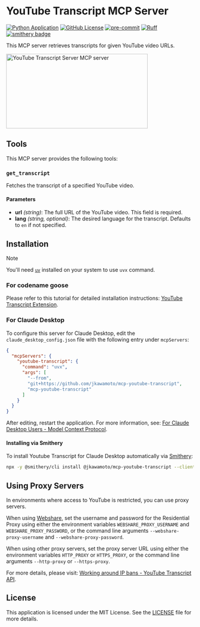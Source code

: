 # YouTube Transcript MCP Server
[![Python Application](https://github.com/jkawamoto/mcp-youtube-transcript/actions/workflows/python-app.yaml/badge.svg)](https://github.com/jkawamoto/mcp-youtube-transcript/actions/workflows/python-app.yaml)
[![GitHub License](https://img.shields.io/github/license/jkawamoto/mcp-youtube-transcript)](https://github.com/jkawamoto/mcp-youtube-transcript/blob/main/LICENSE)
[![pre-commit](https://img.shields.io/badge/pre--commit-enabled-brightgreen?logo=pre-commit)](https://github.com/pre-commit/pre-commit)
[![Ruff](https://img.shields.io/endpoint?url=https://raw.githubusercontent.com/astral-sh/ruff/main/assets/badge/v2.json)](https://github.com/astral-sh/ruff)
[![smithery badge](https://smithery.ai/badge/@jkawamoto/mcp-youtube-transcript)](https://smithery.ai/server/@jkawamoto/mcp-youtube-transcript)

This MCP server retrieves transcripts for given YouTube video URLs.

<a href="https://glama.ai/mcp/servers/of3kwtmlqp"><img width="380" height="200" src="https://glama.ai/mcp/servers/of3kwtmlqp/badge" alt="YouTube Transcript Server MCP server" /></a>

## Tools
This MCP server provides the following tools:

### `get_transcript`
Fetches the transcript of a specified YouTube video.

#### Parameters
- **url** *(string)*: The full URL of the YouTube video. This field is required.
- **lang** *(string, optional)*: The desired language for the transcript. Defaults to `en` if not specified.

## Installation
> [!NOTE]
> You'll need [`uv`](https://docs.astral.sh/uv) installed on your system to use `uvx` command.

### For codename goose
Please refer to this tutorial for detailed installation instructions:
[YouTube Transcript Extension](https://block.github.io/goose/docs/mcp/youtube-transcript-mcp).

### For Claude Desktop
To configure this server for Claude Desktop, edit the `claude_desktop_config.json` file with the following entry under
`mcpServers`:

```json
{
  "mcpServers": {
    "youtube-transcript": {
      "command": "uvx",
      "args": [
        "--from",
        "git+https://github.com/jkawamoto/mcp-youtube-transcript",
        "mcp-youtube-transcript"
      ]
    }
  }
}
```
After editing, restart the application.
For more information,
see: [For Claude Desktop Users - Model Context Protocol](https://modelcontextprotocol.io/quickstart/user).

#### Installing via Smithery
To install Youtube Transcript for Claude Desktop automatically via [Smithery](https://smithery.ai/server/@jkawamoto/mcp-youtube-transcript):

```bash
npx -y @smithery/cli install @jkawamoto/mcp-youtube-transcript --client claude
```

## Using Proxy Servers
In environments where access to YouTube is restricted, you can use proxy servers.

When using [Webshare](https://www.webshare.io/), set the username and password for the Residential Proxy using either
the environment variables `WEBSHARE_PROXY_USERNAME` and `WEBSHARE_PROXY_PASSWORD`,
or the command line arguments `--webshare-proxy-username` and `--webshare-proxy-password`.

When using other proxy servers, set the proxy server URL using either the environment variables `HTTP_PROXY` or
`HTTPS_PROXY`, or the command line arguments `--http-proxy` or `--https-proxy`.

For more details, please visit:
[Working around IP bans - YouTube Transcript API](https://github.com/jdepoix/youtube-transcript-api?tab=readme-ov-file#working-around-ip-bans-requestblocked-or-ipblocked-exception).

## License

This application is licensed under the MIT License. See the [LICENSE](LICENSE) file for more details.
